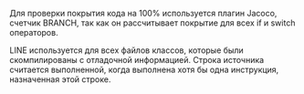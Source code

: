 Для проверки покрытия кода на 100% используется плагин Jacoco, счетчик BRANCH, так как он рассчитывает покрытие для всех if и switch операторов.

LINE используется для всех файлов классов, которые были скомпилированы с отладочной информацией. Строка источника считается выполненной, когда выполнена хотя бы одна инструкция, назначенная этой строке.
